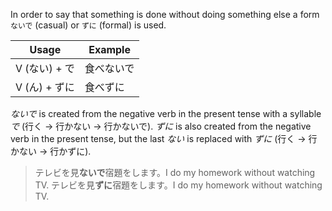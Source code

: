 In order to say that something is done without doing something else a form `ないで` (casual) or `ずに` (formal) is used.

|Usage|Example|
|-|-|
|V (ない) + で|食べないで|
|V (ん) + ずに|食べずに|

*ないで* is created from the negative verb in the present tense with a syllable *で* (行く → 行かない → 行かないで). *ずに* is also created from the negative verb in the present tense, but the last *ない* is replaced with *ずに* (行く → 行かない → 行かずに).

>テレビを見**ないで**宿題をします。I do my homework without watching TV.
>テレビを見**ずに**宿題をします。I do my homework without watching TV.